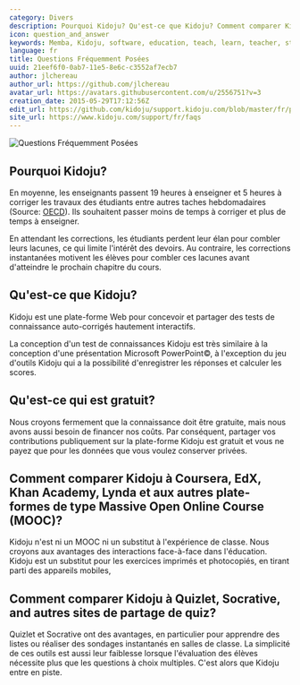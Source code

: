 ```yaml
---
category: Divers
description: Pourquoi Kidoju? Qu'est-ce que Kidoju? Comment comparer Kidoju aux MOOCs et autres sites éducatifs? 
icon: question_and_answer
keywords: Memba, Kidoju, software, education, teach, learn, teacher, student, knowledge, test, quiz, mooc, course, powerpoint, coursera, edx, khan, academy, lynda, quizlet, socrative
language: fr
title: Questions Fréquemment Posées
uuid: 21eef6f0-0ab7-11e5-8e6c-c3552af7ecb7
author: jlchereau
author_url: https://github.com/jlchereau
avatar_url: https://avatars.githubusercontent.com/u/2556751?v=3
creation_date: 2015-05-29T17:12:56Z
edit_url: https://github.com/kidoju/support.kidoju.com/blob/master/fr/pages/faqs.md
site_url: https://www.kidoju.com/support/fr/faqs
---
```


![Questions Fréquemment Posées](https://raw.githubusercontent.com/kidoju/support.kidoju.com/master/fr/pages/faqs.jpg)

## Pourquoi Kidoju?

En moyenne, les enseignants passent 19 heures à enseigner et 5 heures à corriger les travaux des étudiants entre autres taches hebdomadaires
(Source: [OECD](http://www.oecd.org/edu/EAG2014-Indicator%20D4%20(eng).pdf)). Ils souhaitent passer moins de temps à corriger et plus de temps à enseigner.
  
En attendant les corrections, les étudiants perdent leur élan pour combler leurs lacunes, ce qui limite l'intérêt des devoirs.
Au contraire, les corrections instantanées motivent les élèves pour combler ces lacunes avant d'atteindre le prochain chapitre du cours.

## Qu'est-ce que Kidoju?

Kidoju est une plate-forme Web pour concevoir et partager des tests de connaissance auto-corrigés hautement interactifs.

La conception d'un test de connaissances Kidoju est très similaire à la conception d'une présentation Microsoft PowerPoint©,
à l'exception du jeu d'outils Kidoju qui a la possibilité d'enregistrer les réponses et calculer les scores.

## Qu'est-ce qui est gratuit?

Nous croyons fermement que la connaissance doit être gratuite, mais nous avons aussi besoin de financer nos coûts.
Par conséquent, partager vos contributions publiquement sur la plate-forme Kidoju est gratuit et vous ne payez que pour les données que vous voulez conserver privées.

## Comment comparer Kidoju à Coursera, EdX, Khan Academy, Lynda et aux autres plate-formes de type Massive Open Online Course (MOOC)?

Kidoju n'est ni un MOOC ni un substitut à l'expérience de classe. Nous croyons aux avantages des interactions face-à-face dans l'éducation.
Kidoju est un substitut pour les exercices imprimés et photocopiés, en tirant parti des appareils mobiles,

## Comment comparer Kidoju à Quizlet, Socrative, and autres sites de partage de quiz?

Quizlet et Socrative ont des avantages, en particulier pour apprendre des listes ou réaliser des sondages instantanés en salles de classe.
La simplicité de ces outils est aussi leur faiblesse lorsque l'évaluation des élèves nécessite plus que les questions à choix multiples.
C'est alors que Kidoju entre en piste.